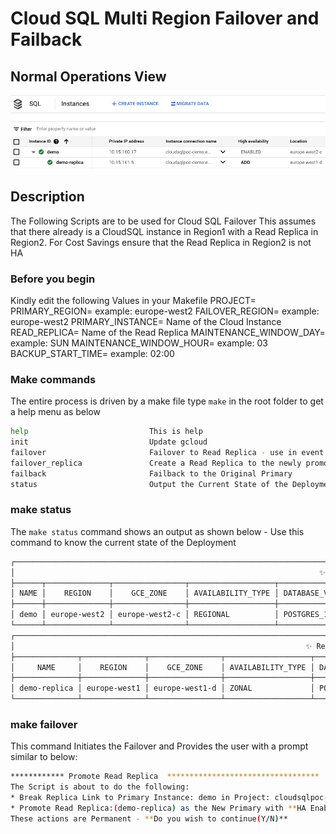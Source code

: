 # Cloud SQL Multi Region Failover and Failback

## Normal Operations View


![ScreenShot](readme_images/normal_ops.png)


## Description
The Following Scripts are to be used for Cloud SQL Failover
This assumes that there already is a CloudSQL instance in Region1 with a Read Replica in Region2.
For Cost Savings ensure that the Read Replica in Region2 is not HA

### Before you begin
Kindly edit the following Values in your Makefile
PROJECT=<UPDATEME>
PRIMARY_REGION=<UPDATEME> example: europe-west2
FAILOVER_REGION=<UPDATEME> example: europe-west2
PRIMARY_INSTANCE=<UPDATEME> Name of the Cloud Instance
READ_REPLICA=<UPDATEME> Name of the Read Replica
MAINTENANCE_WINDOW_DAY=<UPDATEME> example: SUN
MAINTENANCE_WINDOW_HOUR=<UPDATEME> example: 03
BACKUP_START_TIME=<UPDATEME> example: 02:00



### Make commands
The entire process is driven by a make file
type `make` in the root folder to get a help menu as below

```bash
help                           This is help
init                           Update gcloud
failover                       Failover to Read Replica - use in event of Regional Failover
failover_replica               Create a Read Replica to the newly promoted Primary
failback                       Failback to the Original Primary
status                         Output the Current State of the Deployment
```

### make status
The `make status` command shows an output as shown below - Use this command to know the current state of the Deployment
```bash
┌────────────────────────────────────────────────────────────────────────────────────────────────────────────────────────────────────────────────────────────────────┐
│                                                                    ✨ Primary Instance:demo ✨                                                                     │
├──────┬──────────────┬────────────────┬───────────────────┬──────────────────┬────────────────────────────────────┬──────────┬──────────────────┬───────────────────┤
│ NAME │    REGION    │    GCE_ZONE    │ AVAILABILITY_TYPE │ DATABASE_VERSION │          CONNECTION_NAME           │  STATE   │  REPLICA_NAMES   │        TIER       │
├──────┼──────────────┼────────────────┼───────────────────┼──────────────────┼────────────────────────────────────┼──────────┼──────────────────┼───────────────────┤
│ demo │ europe-west2 │ europe-west2-c │ REGIONAL          │ POSTGRES_14      │ cloudsqlpoc-xxxx:europe-west2:demo │ RUNNABLE │ ['demo-replica'] │ db-custom-4-26624 │
└──────┴──────────────┴────────────────┴───────────────────┴──────────────────┴────────────────────────────────────┴──────────┴──────────────────┴───────────────────┘
┌─────────────────────────────────────────────────────────────────────────────────────────────────────────────────────────────────────────────────────────────────┐
│                                                                 ✨ Read Replica:demo-replica ✨                                                                 │
├──────────────┬──────────────┬────────────────┬───────────────────┬──────────────────┬────────────────────────────────────────────┬──────────┬───────────────────┤
│     NAME     │    REGION    │    GCE_ZONE    │ AVAILABILITY_TYPE │ DATABASE_VERSION │              CONNECTION_NAME               │  STATE   │        TIER       │
├──────────────┼──────────────┼────────────────┼───────────────────┼──────────────────┼────────────────────────────────────────────┼──────────┼───────────────────┤
│ demo-replica │ europe-west1 │ europe-west1-d │ ZONAL             │ POSTGRES_14      │ cloudsqlpoc-xxxx:europe-west1:demo-replica │ RUNNABLE │ db-custom-4-26624 │
└──────────────┴──────────────┴────────────────┴───────────────────┴──────────────────┴────────────────────────────────────────────┴──────────┴───────────────────┘

```

### make failover
This command Initiates the Failover and Provides the user with a prompt similar to below:
```bash
************ Promote Read Replica  **********************************
The Script is about to do the following:
* Break Replica Link to Primary Instance: demo in Project: cloudsqlpoc-xxxx
* Promote Read Replica:(demo-replica) as the New Primary with **HA Enabled in Region europe-west1**
These actions are Permanent - **Do you wish to continue(Y/N)**
```


